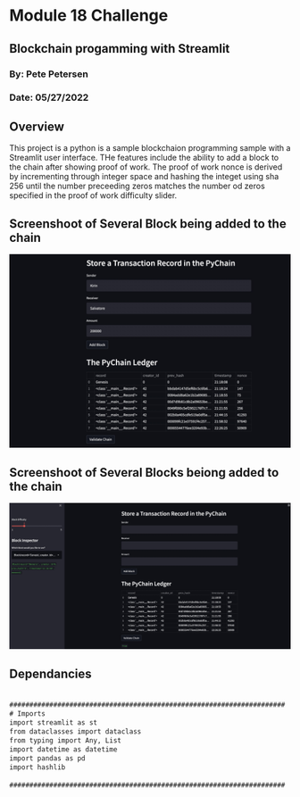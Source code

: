 # Module 18 Challenge  

## Blockchain progamming with Streamlit  

### By:  Pete Petersen  

### Date:  05/27/2022  

## Overview  

This project is a python is a sample blockchaion programming sample with a Streamlit user interface.  THe features include the ability to add a block to the chain after showing proof of work.  The proof of work nonce is derived by incrementing through integer space and hashing the integet using sha 256 until the number preceeding zeros matches the number od zeros specified in the proof of work difficulty slider.

## Screenshoot of Several Block being added to the chain

![Add a Block](AddBlock.jpg)

## Screenshoot of Several Blocks beiong added to the chain  

![Add a Block](ValidateChain.jpg)  

## Dependancies

```

#####################################################################
# Imports
import streamlit as st
from dataclasses import dataclass
from typing import Any, List
import datetime as datetime
import pandas as pd
import hashlib

#####################################################################
```
